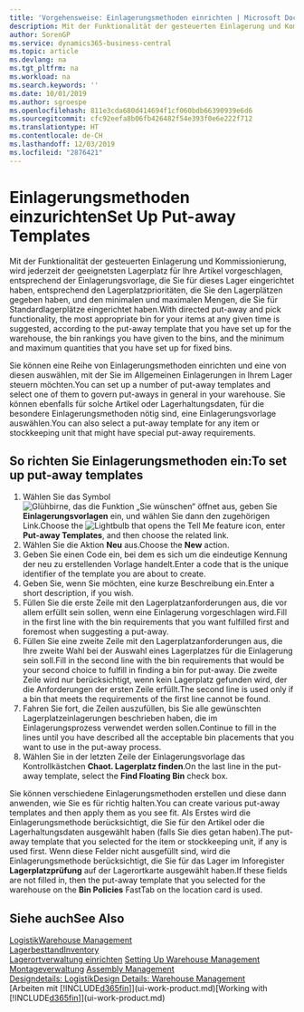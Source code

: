 ```yaml
---
title: 'Vorgehensweise: Einlagerungsmethoden einrichten | Microsoft Docs'
description: Mit der Funktionalität der gesteuerten Einlagerung und Kommissionierung, wird jederzeit der geeignetsten Lagerplatz für Ihre Artikel vorgeschlagen, entsprechend der Einlagerungsvorlage, die Sie für dieses Lager eingerichtet haben, entsprechend den Lagerplatzprioritäten, die Sie den Lagerplätzen gegeben haben, und den minimalen und maximalen Mengen, die Sie für Standardlagerplätze eingerichtet haben.
author: SorenGP
ms.service: dynamics365-business-central
ms.topic: article
ms.devlang: na
ms.tgt_pltfrm: na
ms.workload: na
ms.search.keywords: ''
ms.date: 10/01/2019
ms.author: sgroespe
ms.openlocfilehash: 811e3cda680d414694f1cf060bdb66390939e6d6
ms.sourcegitcommit: cfc92eefa8b06fb426482f54e393f0e6e222f712
ms.translationtype: HT
ms.contentlocale: de-CH
ms.lasthandoff: 12/03/2019
ms.locfileid: "2876421"
---
```

# <a name="set-up-put-away-templates"></a><span data-ttu-id="f5e43-103">Einlagerungsmethoden einzurichten</span><span class="sxs-lookup"><span data-stu-id="f5e43-103">Set Up Put-away Templates</span></span>
<span data-ttu-id="f5e43-104">Mit der Funktionalität der gesteuerten Einlagerung und Kommissionierung, wird jederzeit der geeignetsten Lagerplatz für Ihre Artikel vorgeschlagen, entsprechend der Einlagerungsvorlage, die Sie für dieses Lager eingerichtet haben, entsprechend den Lagerplatzprioritäten, die Sie den Lagerplätzen gegeben haben, und den minimalen und maximalen Mengen, die Sie für Standardlagerplätze eingerichtet haben.</span><span class="sxs-lookup"><span data-stu-id="f5e43-104">With directed put-away and pick functionality, the most appropriate bin for your items at any given time is suggested, according to the put-away template that you have set up for the warehouse, the bin rankings you have given to the bins, and the minimum and maximum quantities that you have set up for fixed bins.</span></span>  

<span data-ttu-id="f5e43-105">Sie können eine Reihe von Einlagerungsmethoden einrichten und eine von diesen auswählen, mit der Sie im Allgemeinen Einlagerungen in Ihrem Lager steuern möchten.</span><span class="sxs-lookup"><span data-stu-id="f5e43-105">You can set up a number of put-away templates and select one of them to govern put-aways in general in your warehouse.</span></span> <span data-ttu-id="f5e43-106">Sie können ebenfalls für solche Artikel oder Lagerhaltungsdaten, für die besondere Einlagerungsmethoden nötig sind, eine Einlagerungsvorlage auswählen.</span><span class="sxs-lookup"><span data-stu-id="f5e43-106">You can also select a put-away template for any item or stockkeeping unit that might have special put-away requirements.</span></span>  

## <a name="to-set-up-put-away-templates"></a><span data-ttu-id="f5e43-107">So richten Sie Einlagerungsmethoden ein:</span><span class="sxs-lookup"><span data-stu-id="f5e43-107">To set up put-away templates</span></span>  
1.  <span data-ttu-id="f5e43-108">Wählen Sie das Symbol ![Glühbirne, das die Funktion „Sie wünschen“ öffnet](media/ui-search/search_small.png "Tell Me-Funktion") aus, geben Sie **Einlagerungsvorlagen** ein, und wählen Sie dann den zugehörigen Link.</span><span class="sxs-lookup"><span data-stu-id="f5e43-108">Choose the ![Lightbulb that opens the Tell Me feature](media/ui-search/search_small.png "Tell me what you want to do") icon, enter **Put-away Templates**, and then choose the related link.</span></span>  
2.  <span data-ttu-id="f5e43-109">Wählen Sie die Aktion **Neu** aus.</span><span class="sxs-lookup"><span data-stu-id="f5e43-109">Choose the **New** action.</span></span>  
3.  <span data-ttu-id="f5e43-110">Geben Sie einen Code ein, bei dem es sich um die eindeutige Kennung der neu zu erstellenden Vorlage handelt.</span><span class="sxs-lookup"><span data-stu-id="f5e43-110">Enter a code that is the unique identifier of the template you are about to create.</span></span>  
4.  <span data-ttu-id="f5e43-111">Geben Sie, wenn Sie möchten, eine kurze Beschreibung ein.</span><span class="sxs-lookup"><span data-stu-id="f5e43-111">Enter a short description, if you wish.</span></span>  
5.  <span data-ttu-id="f5e43-112">Füllen Sie die erste Zeile mit den Lagerplatzanforderungen aus, die vor allem erfüllt sein sollen, wenn eine Einlagerung vorgeschlagen wird.</span><span class="sxs-lookup"><span data-stu-id="f5e43-112">Fill in the first line with the bin requirements that you want fulfilled first and foremost when suggesting a put-away.</span></span>  
6.  <span data-ttu-id="f5e43-113">Füllen Sie eine zweite Zeile mit den Lagerplatzanforderungen aus, die Ihre zweite Wahl bei der Auswahl eines Lagerplatzes für die Einlagerung sein soll.</span><span class="sxs-lookup"><span data-stu-id="f5e43-113">Fill in the second line with the bin requirements that would be your second choice to fulfill in finding a bin for put-away.</span></span> <span data-ttu-id="f5e43-114">Die zweite Zeile wird nur berücksichtigt, wenn kein Lagerplatz gefunden wird, der die Anforderungen der ersten Zeile erfüllt.</span><span class="sxs-lookup"><span data-stu-id="f5e43-114">The second line is used only if a bin that meets the requirements of the first line cannot be found.</span></span>  
7.  <span data-ttu-id="f5e43-115">Fahren Sie fort, die Zeilen auszufüllen, bis Sie alle gewünschten Lagerplatzeinlagerungen beschrieben haben, die im Einlagerungsprozess verwendet werden sollen.</span><span class="sxs-lookup"><span data-stu-id="f5e43-115">Continue to fill in the lines until you have described all the acceptable bin placements that you want to use in the put-away process.</span></span>  
8.  <span data-ttu-id="f5e43-116">Wählen Sie in der letzten Zeile der Einlagerungsvorlage das Kontrollkästchen **Chaot. Lagerplatz finden**.</span><span class="sxs-lookup"><span data-stu-id="f5e43-116">On the last line in the put-away template, select the **Find Floating Bin** check box.</span></span>  

<span data-ttu-id="f5e43-117">Sie können verschiedene Einlagerungsmethoden erstellen und diese dann anwenden, wie Sie es für richtig halten.</span><span class="sxs-lookup"><span data-stu-id="f5e43-117">You can create various put-away templates and then apply them as you see fit.</span></span> <span data-ttu-id="f5e43-118">Als Erstes wird die Einlagerungsmethode berücksichtigt, die Sie für den Artikel oder die Lagerhaltungsdaten ausgewählt haben (falls Sie dies getan haben).</span><span class="sxs-lookup"><span data-stu-id="f5e43-118">The put-away template that you selected for the item or stockkeeping unit, if any is used first.</span></span> <span data-ttu-id="f5e43-119">Wenn diese Felder nicht ausgefüllt sind, wird die Einlagerungsmethode berücksichtigt, die Sie für das Lager im Inforegister **Lagerplatzprüfung** auf der Lagerortkarte ausgewählt haben.</span><span class="sxs-lookup"><span data-stu-id="f5e43-119">If these fields are not filled in, then the put-away template that you selected for the warehouse on the **Bin Policies** FastTab on the location card is used.</span></span>  

## <a name="see-also"></a><span data-ttu-id="f5e43-120">Siehe auch</span><span class="sxs-lookup"><span data-stu-id="f5e43-120">See Also</span></span>  
[<span data-ttu-id="f5e43-121">Logistik</span><span class="sxs-lookup"><span data-stu-id="f5e43-121">Warehouse Management</span></span>](warehouse-manage-warehouse.md)  
[<span data-ttu-id="f5e43-122">Lagerbesttand</span><span class="sxs-lookup"><span data-stu-id="f5e43-122">Inventory</span></span>](inventory-manage-inventory.md)  
<span data-ttu-id="f5e43-123">[Lagerortverwaltung einrichten](warehouse-setup-warehouse.md)   </span><span class="sxs-lookup"><span data-stu-id="f5e43-123">[Setting Up Warehouse Management](warehouse-setup-warehouse.md)   </span></span>  
<span data-ttu-id="f5e43-124">[Montageverwaltung](assembly-assemble-items.md)  </span><span class="sxs-lookup"><span data-stu-id="f5e43-124">[Assembly Management](assembly-assemble-items.md)  </span></span>  
[<span data-ttu-id="f5e43-125">Designdetails: Logistik</span><span class="sxs-lookup"><span data-stu-id="f5e43-125">Design Details: Warehouse Management</span></span>](design-details-warehouse-management.md)  
<span data-ttu-id="f5e43-126">[Arbeiten mit [!INCLUDE[d365fin](includes/d365fin_md.md)]](ui-work-product.md)</span><span class="sxs-lookup"><span data-stu-id="f5e43-126">[Working with [!INCLUDE[d365fin](includes/d365fin_md.md)]](ui-work-product.md)</span></span>
